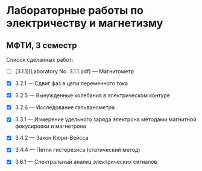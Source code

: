 # Лабораторные работы по электричеству и магнетизму
## МФТИ, 3 семестр  
Список сделанных работ:  
- [ ]  [3.1.1](Laboratory No. 3.1.1.pdf) &mdash;  Магнитометр
- [x]  3.2.1 &mdash;  Сдвиг фаз в цепи переменного тока  
- [x]  3.2.5 &mdash;  Вынужденные колебания в электрическом контуре  
- [x]  3.2.6 &mdash;  Исследование гальванометра  
- [x]  3.3.1 &mdash;  Измерение удельного заряда электрона методами магнитной фокусировки и магнетрона  
- [x]  3.4.2 &mdash;  Закон Кюри-Вейсса  
- [x]  3.4.4 &mdash;  Петля гистерезиса (статический метод)  
- [x]  3.6.1 &mdash;  Спектральный анализ электрических сигналов  

